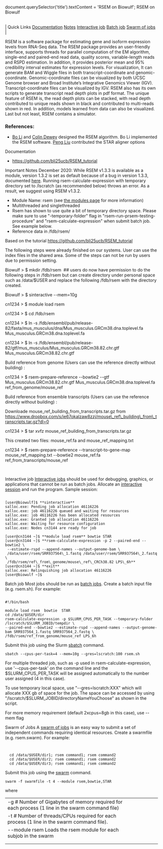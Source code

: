 

document.querySelector('title').textContent = 'RSEM on Biowulf';
RSEM on Biowulf


|  |
| --- |
| 
Quick Links
[Documentation](#doc)
[Notes](#notes)
[Interactive job](#int) 
[Batch job](#sbatch) 
[Swarm of jobs](#swarm) 
 |

  RSEM is a software package for estimating gene and isoform expression levels 
 from RNA-Seq data. The RSEM package provides an user-friendly interface, 
 supports threads for parallel computation of the EM algorithm, single-end 
 and paired-end read data, quality scores, variable-length reads and RSPD 
 estimation. In addition, it provides posterior mean and 95% credibility 
 interval estimates for expression levels. For visualization, It can generate 
 BAM and Wiggle files in both transcript-coordinate and genomic-coordinate. 
 Genomic-coordinate files can be visualized by both UCSC Genome browser and 
 Broad Institute’s Integrative Genomics Viewer (IGV). Transcript-coordinate 
 files can be visualized by IGV. RSEM also has its own scripts to generate 
 transcript read depth plots in pdf format. The unique feature of RSEM is, 
 the read depth plots can be stacked, with read depth contributed to unique 
 reads shown in black and contributed to multi-reads shown in red. In addition, 
 models learned from data can also be visualized. Last but not least, RSEM 
 contains a simulator.


### References:

 * [Bo Li](http://bli25ucb.github.io/) and [Colin 
 Dewey](https://www.biostat.wisc.edu/%7Ecdewey/) designed the RSEM algorithm. Bo Li implemented the RSEM software. 
 [Peng Liu](https://www.biostat.wisc.edu/%7Ecdewey/group.html) 
 contributed the STAR aligner options


Documentation
* <https://github.com/bli25ucb/RSEM_tutorial>


Important Notes
December 2020: While RSEM v1.3.3 is available as a module, version 1.3.2 is set as default because of a bug in version 1.3.3, documented [here](https://github.com/deweylab/RSEM/issues/152). Running rsem-calculate-expression with temporary directory set to /lscratch (as recommended below) throws an error. As a result, we suggest using RSEM v1.3.2.


* Module Name: rsem (see [the modules 
 page](/apps/modules.html) for more information) 
 * Multithreaded and singlethreaded
 * Rsem has shown to use quite a bit of temporary directory space. Please 
 make sure to use "-temporary-folder" flag in "rsem-run-prsem-testing-procedure" 
 and "rsem-calculate-expression" when submit batch job. See example below. 
 * Reference data in /fdb/rsem/



Based on the tutorial <https://github.com/bli25ucb/RSEM_tutorial>


The following steps were already finished on our systems. User can use the index files in the shared area. Some of the steps can not be run by users due to permission setting.


Biowulf > $ mkdir /fdb/rsem  ## users do now have permission to do the following steps in /fdb/rsem but can create directory under personal space such as /data/$USER and replace the following /fdb/rsem with the directory created.


 Biowulf > $ sinteractive --mem=10g  

 cn1234 > $ module load rsem  

 cn1234 > $ cd /fdb/rsem  

 cn1234 > $ ln -s /fdb/ensembl/pub/release-82/fasta/mus\_musculus/dna/Mus\_musculus.GRCm38.dna.toplevel.fa  Mus\_musculus.GRCm38.dna.toplevel.fa  

 cn1234 > $ ln -s /fdb/ensembl/pub/release-82/gtf/mus\_musculus/Mus\_musculus.GRCm38.82.chr.gtf  Mus\_musculus.GRCm38.82.chr.gtf


Build reference from genome (Users can use the reference directly without building) :  

 cn1234 > $ rsem-prepare-reference --bowtie2 --gtf Mus\_musculus.GRCm38.82.chr.gtf Mus\_musculus.GRCm38.dna.toplevel.fa ref\_from\_genome/mouse\_ref  



Build reference from ensemble transcripts (Users can use the reference directly without building) :  

 Downloade mouse\_ref\_building\_from\_transcripts.tar.gz from https://www.dropbox.com/s/ie67okalzaw8zzj/mouse\_ref\_building\_from\_transcripts.tar.gz?dl=0  

 cn1234 > $ tar xvfz mouse\_ref\_building\_from\_transcripts.tar.gz  

 This created two files: mouse\_ref.fa and mouse\_ref\_mapping.txt


cn1234 > $ rsem-prepare-reference --transcript-to-gene-map mouse\_ref\_mapping.txt --bowtie2 mouse\_ref.fa ref\_from\_transcripts/mouse\_ref


 

Interactive job
[Interactive jobs](/docs/userguide.html#int) should be used for debugging, graphics, or applications that cannot be run as batch jobs.
Allocate an [interactive session](/docs/userguide.html#int) and run the program. Sample session:



```

[user@biowulf]$ **sinteractive**
salloc.exe: Pending job allocation 46116226
salloc.exe: job 46116226 queued and waiting for resources
salloc.exe: job 46116226 has been allocated resources
salloc.exe: Granted job allocation 46116226
salloc.exe: Waiting for resource configuration
salloc.exe: Nodes cn3144 are ready for job

[user@cn3144 ~]$ **module load rsem** bowtie STAR
[user@cn3144 ~]$ **rsem-calculate-expression -p 2 --paired-end --bowtie2 \
 --estimate-rspd --append-names --output-genome-bam \
 /data/user/rsem/SRR937564\_1.fastq /data/user/rsem/SRR937564\_2.fastq \
 /fdb/rsem/ref\_from\_genome/mouse\_ref\_CRCh38.82 LPS\_6h**
[user@cn3144 ~]$ **exit**
salloc.exe: Relinquishing job allocation 46116226
[user@biowulf ~]$

```


Batch job
Most jobs should be run as [batch jobs](/docs/userguide.html#submit).
Create a batch input file (e.g. rsem.sh). For example:



```

#!/bin/bash

module load rsem  bowtie  STAR
cd /data/$USER/dir
rsem-calculate-expression -p $SLURM_CPUS_PER_TASK --temporary-folder /lscratch/$SLURM_JOBID/tempdir \
--paired-end --bowtie2 --estimate-rspd --append-names --output-genome-bam SRR937564_1.fastq SRR937564_2.fastq \
/fdb/rsem/ref_from_genome/mouse_ref LPS_6h

```

Submit this job using the Slurm [sbatch](/docs/userguide.html) command.



```
sbatch --cpus-per-task=4 --mem=10g --gres=lscratch:100 rsem.sh
```

For multiple threaded job, such as -p used in rsem-calculate-expression, 
 use '--cpus-per-task' on the command line and the $SLURM\_CPUS\_PER\_TASK will 
 be assigned automatically to the number user assigned (4 in this case).


 To use temporary local space, use "--gres=lscratch:XXX" which will allocate 
 XXX gb of space for the job. The space can be accessed by using "/lscratch/$SLURM\_JOBID/directoryNameYouChoose" 
 as shown in the script. 


For more memory requirement (default 2xcpus=8gb in this case), use --mem 
 flag


 


Swarm of Jobs 
A [swarm of jobs](/apps/swarm.html) is an easy way to submit a set of independent commands requiring identical resources. Create a swarmfile (e.g. rsem.swarm). For example:



```


  cd /data/$USER/dir1; rsem command1; rsem command2
  cd /data/$USER/dir2; rsem command1; rsem command2
  cd /data/$USER/dir3; rsem command1; rsem command2
```

Submit this job using the [swarm](/apps/swarm.html) command.



```
swarm -f swarmfile -t 4 --module rsem,bowtie,STAR
```

where


|  |  |  |  |  |  |
| --- | --- | --- | --- | --- | --- |
| -g *#*  Number of Gigabytes of memory required for each process (1 line in the swarm command file)
 | -t *#* Number of threads/CPUs required for each process (1 line in the swarm command file).
 | --module rsem Loads the rsem module for each subjob in the swarm  | |
 | |
 | |










